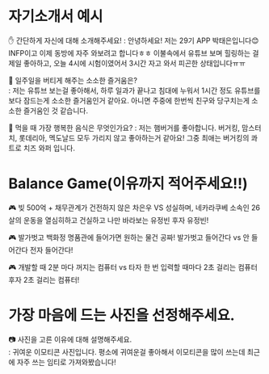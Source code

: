 # 자기소개서 예시 

✋ 간단하게 자신에 대해 소개해주세요!
: 안녕하세요! 저는 29기 APP 박태은입니다😊 INFP이고 이제 동방에 자주 와보려고 합니다ㅎㅎ 이불속에서 유튜브 보며 힐링하는 걸 제일 좋아하고, 오늘 4시에 시험이였어서 3시간 자고 와서 피곤한 상태입니다ㅠㅠ
 
🎁 일주일을 버티게 해주는 소소한 즐거움은?  
: 저는 유튜브 보는걸 좋아해서, 하루 일과가 끝나고 침대에 누워서 1시간 정도 유튜브를 보다 잠드는게 소소한 즐거움인거 같아요. 아니면 주중에 한번씩 친구와 당구치는게 소소한 즐거움인 것 같습니다. 

👅 먹을 때 가장 행복한 음식은 무엇인가요?
: 저는 햄버거를 좋아합니다. 버거킹, 맘스터치, 롯데리아, 멕도날드 모두 가리지 않고 좋아하는거 같아요! 그중 최애는 버거킹의 콰트로 치즈 와퍼 입니다.
 
# Balance Game(이유까지 적어주세요!!)

🎮 빚 500억 + 채무관계가 건전하지 않은 차은우 VS 성실하며, 네카라쿠베 소속인 26살의 운동을 열심히하고 건실하고 나만 바라보는 유정빈
후자 유정빈!

🎮 발가벗고 백화정 명품관에 들어가면 원하는 물건 공짜! 발가벗고 들어간다 vs 안 들어간다
전자 들어간다!

🎮 개발할 때 2분 마다 꺼지는 컴퓨터 vs 타자 한 번 입력할 때마다 2초 걸리는 컴퓨터
후자 2초 걸리는 컴퓨터!


# 가장 마음에 드는 사진을 선정해주세요. 
📷 사진을 고른 이유에 대해 설명해주세요.  
: 귀여운 이모티콘 사진입니다. 평소에 귀여운걸 좋아해서 이모티콘을 많이 쓰는데 최근에 자주 쓰는 임티로 가져와봤습니다!